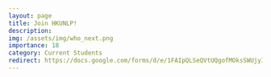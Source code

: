 ```yaml
---
layout: page
title: Join HKUNLP!
description: 
img: /assets/img/who_next.png
importance: 18
category: Current Students
redirect: https://docs.google.com/forms/d/e/1FAIpQLSeQVtUQgofMOksSWUjyIj5Vamh-n_IWB8fk2qeG8fa4V9JrRw/viewform?usp=sf_link
---
```

